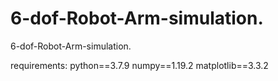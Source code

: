 # 6-dof-Robot-Arm-simulation.
6-dof-Robot-Arm-simulation.

requirements:
    python==3.7.9
    numpy==1.19.2
    matplotlib==3.3.2 
